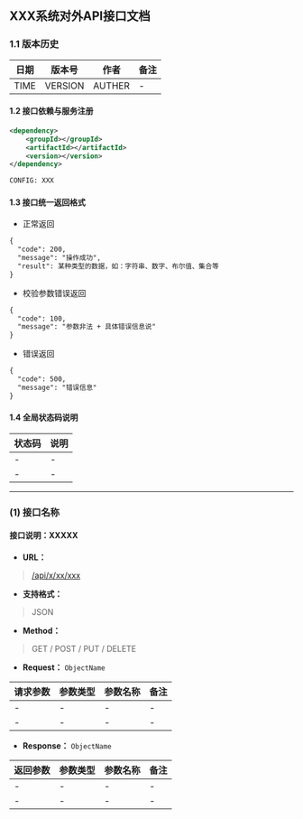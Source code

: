 ## XXX系统对外API接口文档

### 1.1 版本历史
| 日期 | 版本号 | 作者 | 备注 |
| ------------ | ----------- | ----------- | ----------- |
| TIME | VERSION | AUTHER | - |

#### 1.2 接口依赖与服务注册
```xml
<dependency>
    <groupId></groupId>
    <artifactId></artifactId>
    <version></version>
</dependency>
```
```xml
CONFIG: XXX
```
#### 1.3 接口统一返回格式
- 正常返回
```xml
{
  "code": 200,
  "message": "操作成功",
  "result": 某种类型的数据，如：字符串、数字、布尔值、集合等
}
```
- 校验参数错误返回
```xml
{
  "code": 100,
  "message": "参数非法 + 具体错误信息说"
}
```
- 错误返回
```xml
{
  "code": 500,
  "message": "错误信息"
}
```
#### 1.4 全局状态码说明
| 状态码 | 说明 |
| :-------- | :-------- |
| - | - |
| - | - |

* * *

### (1) 接口名称
#### 接口说明：XXXXX

- **URL：**
> [/api/x/xx/xxx](#)

- **支持格式：**
> JSON

- **Method：** 
> GET / POST / PUT / DELETE

- **Request：**
<code>ObjectName</code>

| 请求参数 | 参数类型 | 参数名称 | 备注 |
| :-------- | :-------- | :------ | ------ |
| - | - | - | - |
| - | - | - | - |

- **Response：**
<code>ObjectName</code>

| 返回参数 | 参数类型 | 参数名称 | 备注 |
| :-------- | :-------- | :------ | ------ |
| - | - | - | - |
| - | - | - | - |
